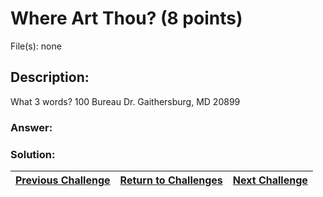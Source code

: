 # Where Art Thou? (8 points)

File(s): none

## Description:

What 3 words?
100 Bureau Dr.
Gaithersburg, MD 20899

### Answer:

### Solution:



| [Previous Challenge](/Challenges/Analyze/4) | [Return to Challenges](/Challenges/../../../#modules) | [Next Challenge](/Challenges/Analyze/6) |
| :------- | :-----: | ------: |
